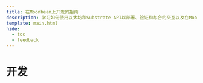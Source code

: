 ```yaml
---
title: 在Moonbeam上开发的指南
description: 学习如何使用以太坊和Substrate API以部署、验证和与合约交互以及在Moonbeam上开发DApp的指南。
template: main.html
hide:
  - toc
  - feedback
---
```


<h1 class='subsection-title'>开发</h1>
<div class='subsection-wrapper'></div>